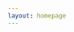 ```yaml
---
layout: homepage
---
```


<!-- ## Research Interests  -->

<!-- - **Machine Learning:** transfer learning, self-supervised learning, reinforcement learning, generative learning, AI Explainability  -->
<!-- - **Computer Vision:** Object/Face recognition/Detection from images and videos  -->
<!-- - Data Analysis, Time series Analysis, Sensitivity Analysis  -->

<!-- ## News --> 

<!-- ## - **[Feb. 2020]** Our paper about incremental learning is accepted to CVPR 2020.
- **[Feb. 2020]** We will host the ACM Multimedia Asia 2020 conference in Singapore!
- **[Sept. 2019]** Our paper about few-shot learning is accepted to NeurIPS 2019.
- **[Mar. 2019]** Our paper about few-shot learning is accepted to CVPR 2019.
 --> 

<!-- {% include_relative _includes/publications.md %} --> 

<!-- {% include_relative _includes/services.md %} --> 
